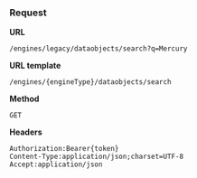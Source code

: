 ### Request

**URL**

`/engines/legacy/dataobjects/search?q=Mercury`

**URL template**

`/engines/{engineType}/dataobjects/search`

**Method**

`GET`

**Headers**

`Authorization:Bearer{token}`  
`Content-Type:application/json;charset=UTF-8`  
`Accept:application/json`  

